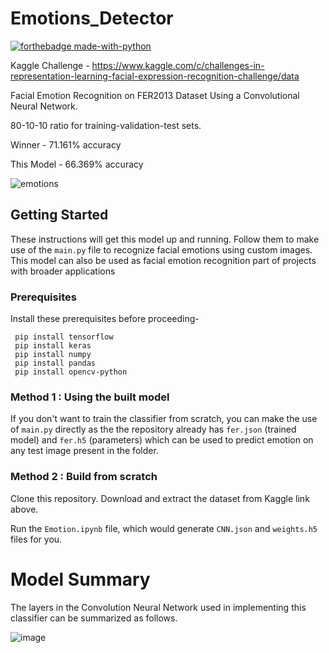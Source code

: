 # Emotions_Detector
[![forthebadge made-with-python](http://ForTheBadge.com/images/badges/made-with-python.svg)](https://www.python.org/)

Kaggle Challenge - https://www.kaggle.com/c/challenges-in-representation-learning-facial-expression-recognition-challenge/data

Facial Emotion Recognition on FER2013 Dataset Using a Convolutional Neural Network. 

80-10-10 ratio for training-validation-test sets.

Winner - 71.161% accuracy

This Model -  66.369% accuracy

![emotions](https://user-images.githubusercontent.com/28602282/48102098-ab737b80-e1e6-11e8-8541-517de2be0064.png)

## Getting Started

These instructions will get this model up and running. Follow them to make use of the `main.py` file to recognize facial emotions using custom images. This model can also be used as facial emotion recognition part of projects with broader applications

### Prerequisites
Install these prerequisites before proceeding-
```
 pip install tensorflow
 pip install keras
 pip install numpy
 pip install pandas
 pip install opencv-python
```

### Method 1 : Using the built model 

If you don't want to train the classifier from scratch, you can make the use of `main.py` directly as the the repository already has `fer.json` (trained model) and `fer.h5` (parameters) which can be used to predict emotion on any test image present in the folder.

### Method 2 : Build from scratch
Clone this repository.
Download and extract the dataset from Kaggle link above.

Run the `Emotion.ipynb` file, which would generate `CNN.json` and `weights.h5` files for you.

# Model Summary

The layers in the Convolution Neural Network used in implementing this classifier can be summarized as follows.

![image](https://user-images.githubusercontent.com/86120558/171444504-24456214-7259-4ecf-8c25-f249a3bccdd0.png)
